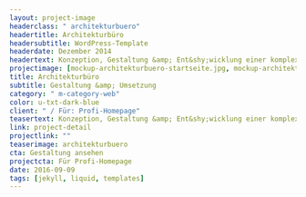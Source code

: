 ```yaml
---
layout: project-image
headerclass: " architekturbuero"
headertitle: Architekturbüro
headersubtitle: WordPress-Template
headerdate: Dezember 2014
headertext: Konzeption, Gestaltung &amp; Ent&shy;wicklung einer komplexen und responsiven WordPress-Theme für ein Konstanzer Architektur&shy;büro.
projectimage: [mockup-architekturbuero-startseite.jpg, mockup-architekturbuero-unterseite.jpg]
title: Architekturbüro
subtitle: Gestaltung &amp; Umsetzung
category: " m-category-web"
color: u-txt-dark-blue
client: " / Für: Profi-Homepage"
teasertext: Konzeption, Gestaltung &amp; Ent&shy;wicklung einer komplexen und responsiven WordPress-Theme für ein Konstanzer Architektur&shy;büro.
link: project-detail
projectlink: ""
teaserimage: architekturbuero
cta: Gestaltung ansehen
projectcta: Für Profi-Homepage
date: 2016-09-09
tags: [jekyll, liquid, templates]
---
```


